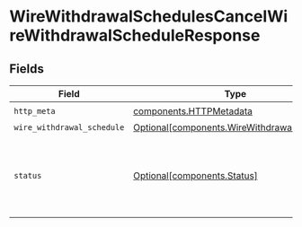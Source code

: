 # WireWithdrawalSchedulesCancelWireWithdrawalScheduleResponse


## Fields

| Field                                                                                                                                   | Type                                                                                                                                    | Required                                                                                                                                | Description                                                                                                                             |
| --------------------------------------------------------------------------------------------------------------------------------------- | --------------------------------------------------------------------------------------------------------------------------------------- | --------------------------------------------------------------------------------------------------------------------------------------- | --------------------------------------------------------------------------------------------------------------------------------------- |
| `http_meta`                                                                                                                             | [components.HTTPMetadata](../../models/components/httpmetadata.md)                                                                      | :heavy_check_mark:                                                                                                                      | N/A                                                                                                                                     |
| `wire_withdrawal_schedule`                                                                                                              | [Optional[components.WireWithdrawalSchedule]](../../models/components/wirewithdrawalschedule.md)                                        | :heavy_minus_sign:                                                                                                                      | OK                                                                                                                                      |
| `status`                                                                                                                                | [Optional[components.Status]](../../models/components/status.md)                                                                        | :heavy_minus_sign:                                                                                                                      | INVALID_ARGUMENT: The request has an invalid argument.<br/>FAILED_PRECONDITION: The schedule is in a state that doesn't allow cancellation. |